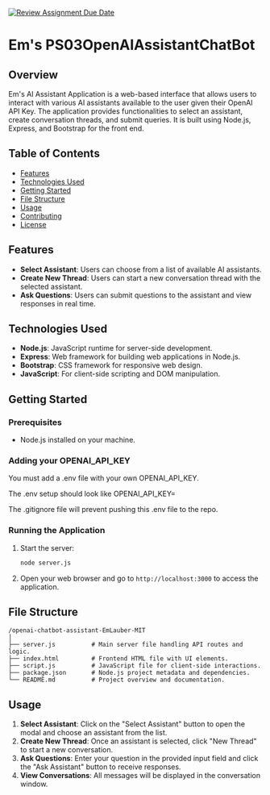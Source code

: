 [![Review Assignment Due Date](https://classroom.github.com/assets/deadline-readme-button-22041afd0340ce965d47ae6ef1cefeee28c7c493a6346c4f15d667ab976d596c.svg)](https://classroom.github.com/a/ZjtTJ8eb)

# Em's PS03OpenAIAssistantChatBot

## Overview

Em's AI Assistant Application is a web-based interface that allows users to interact with various AI assistants available to the user given their OpenAI API Key. The application provides functionalities to select an assistant, create conversation threads, and submit queries. It is built using Node.js, Express, and Bootstrap for the front end.

## Table of Contents

- [Features](#features)
- [Technologies Used](#technologies-used)
- [Getting Started](#getting-started)
- [File Structure](#file-structure)
- [Usage](#usage)
- [Contributing](#contributing)
- [License](#license)

## Features

- **Select Assistant**: Users can choose from a list of available AI assistants.
- **Create New Thread**: Users can start a new conversation thread with the selected assistant.
- **Ask Questions**: Users can submit questions to the assistant and view responses in real time.

## Technologies Used

- **Node.js**: JavaScript runtime for server-side development.
- **Express**: Web framework for building web applications in Node.js.
- **Bootstrap**: CSS framework for responsive web design.
- **JavaScript**: For client-side scripting and DOM manipulation.

## Getting Started

### Prerequisites

- Node.js installed on your machine.

### Adding your OPENAI_API_KEY

You must add a .env file with your own OPENAI_API_KEY.

The .env setup should look like 
OPENAI_API_KEY=<add your key here>

The .gitignore file will prevent pushing this .env file to the repo.

### Running the Application

1. Start the server:
   ```bash
   node server.js
   ```
2. Open your web browser and go to `http://localhost:3000` to access the application.

## File Structure

```
/openai-chatbot-assistant-EmLauber-MIT
│
├── server.js          # Main server file handling API routes and logic.
├── index.html         # Frontend HTML file with UI elements.
├── script.js          # JavaScript file for client-side interactions.
├── package.json       # Node.js project metadata and dependencies.
└── README.md          # Project overview and documentation.
```

## Usage

1. **Select Assistant**: Click on the "Select Assistant" button to open the modal and choose an assistant from the list.
2. **Create New Thread**: Once an assistant is selected, click "New Thread" to start a new conversation.
3. **Ask Questions**: Enter your question in the provided input field and click the "Ask Assistant" button to receive responses.
4. **View Conversations**: All messages will be displayed in the conversation window.
